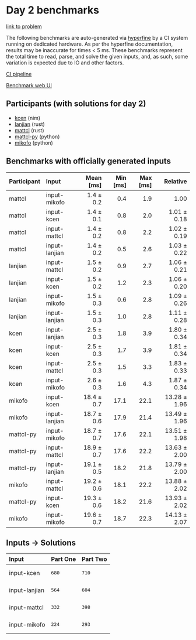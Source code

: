 # Day 2 benchmarks

[link to problem](https://adventofcode.com/2024/day/2)

The following benchmarks are auto-generated via
[hyperfine](https://github.com/sharkdp/hyperfine) by a CI system running on
dedicated hardware. As per the hyperfine documentation, results may be
inaccurate for times < 5 ms. These benchmarks represent the total time to read,
parse, and solve the given inputs, and, as such, some variation is expected due
to IO and other factors.

[CI pipeline](http://ci.papercode.net:8080/teams/main/pipelines/aoc2024)

[Benchmark web UI](https://aoc.ancalagon.black)


## Participants (with solutions for day 2)

- [kcen](https://github.com/kcen/aoc2024) (nim)
- [lanjian](https://github.com/lanjian/aoc-2024) (rust)
- [mattcl](https://github.com/mattcl/aoc2024) (rust)
- [mattcl-py](https://github.com/mattcl/aoc2024-py) (python)
- [mikofo](https://github.com/mikofo/aoc2024) (python)


## Benchmarks with officially generated inputs

| Participant | Input | Mean [ms] | Min [ms] | Max [ms] | Relative |
|:---|:---|---:|---:|---:|---:|
| mattcl | input-mikofo | 1.4 ± 0.2 | 0.4 | 1.9 | 1.00 |
| mattcl | input-kcen | 1.4 ± 0.1 | 0.8 | 2.0 | 1.01 ± 0.18 |
| mattcl | input-mattcl | 1.4 ± 0.2 | 0.8 | 2.2 | 1.02 ± 0.19 |
| mattcl | input-lanjian | 1.4 ± 0.2 | 0.5 | 2.6 | 1.03 ± 0.22 |
| lanjian | input-mattcl | 1.5 ± 0.2 | 0.9 | 2.7 | 1.06 ± 0.21 |
| lanjian | input-kcen | 1.5 ± 0.2 | 1.2 | 2.3 | 1.06 ± 0.20 |
| lanjian | input-mikofo | 1.5 ± 0.3 | 0.6 | 2.8 | 1.09 ± 0.26 |
| lanjian | input-lanjian | 1.5 ± 0.3 | 1.0 | 2.8 | 1.11 ± 0.28 |
| kcen | input-lanjian | 2.5 ± 0.3 | 1.8 | 3.9 | 1.80 ± 0.34 |
| kcen | input-kcen | 2.5 ± 0.3 | 1.7 | 3.9 | 1.81 ± 0.34 |
| kcen | input-mattcl | 2.5 ± 0.3 | 1.5 | 3.3 | 1.83 ± 0.33 |
| kcen | input-mikofo | 2.6 ± 0.3 | 1.6 | 4.3 | 1.87 ± 0.34 |
| mikofo | input-kcen | 18.4 ± 0.7 | 17.1 | 22.1 | 13.28 ± 1.96 |
| mikofo | input-lanjian | 18.7 ± 0.6 | 17.9 | 21.4 | 13.49 ± 1.96 |
| mattcl-py | input-mikofo | 18.7 ± 0.7 | 17.6 | 22.1 | 13.51 ± 1.98 |
| mattcl-py | input-mattcl | 18.9 ± 0.7 | 17.6 | 22.2 | 13.63 ± 2.00 |
| mattcl-py | input-lanjian | 19.1 ± 0.5 | 18.2 | 21.8 | 13.79 ± 2.00 |
| mikofo | input-mattcl | 19.2 ± 0.6 | 18.1 | 22.2 | 13.88 ± 2.02 |
| mattcl-py | input-kcen | 19.3 ± 0.6 | 18.2 | 21.6 | 13.93 ± 2.02 |
| mikofo | input-mikofo | 19.6 ± 0.7 | 18.7 | 22.3 | 14.13 ± 2.07 |


## Inputs -> Solutions

| Input | Part One | Part Two |
|:---|:---|:---|
|input-kcen|<pre>680</pre>|<pre>710</pre>|
|input-lanjian|<pre>564</pre>|<pre>604</pre>|
|input-mattcl|<pre>332</pre>|<pre>398</pre>|
|input-mikofo|<pre>224</pre>|<pre>293</pre>|
